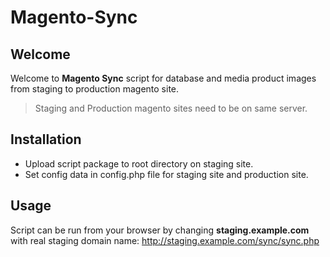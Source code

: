 # Magento-Sync
## Welcome 
Welcome to **Magento Sync** script for database and media product images from staging to production magento site. 

> Staging and Production magento sites need to be on same server. 

## Installation

  - Upload script package to root directory on staging site.
  - Set config data in config.php file for staging site and production site. 

## Usage 
Script can be run from your browser by changing **staging.example.com** with real staging domain name: http://staging.example.com/sync/sync.php
